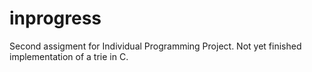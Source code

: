 # inprogress
Second assigment for Individual Programming Project.
Not yet finished implementation of a trie in C.
